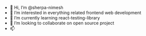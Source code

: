 - 👋 Hi, I’m @sherpa-nimesh
- 👀 I’m interested in everything related frontend web development
- 🌱 I’m currently learning react-testing-library
- 💞️ I’m looking to collaborate on open source project
- 📫 

<!---
sherpa-nimesh/sherpa-nimesh is a ✨ special ✨ repository because its `README.md` (this file) appears on your GitHub profile.
You can click the Preview link to take a look at your changes.
--->
